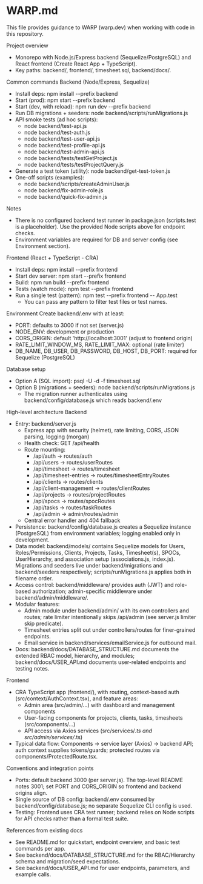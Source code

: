 # WARP.md

This file provides guidance to WARP (warp.dev) when working with code in this repository.

Project overview
- Monorepo with Node.js/Express backend (Sequelize/PostgreSQL) and React frontend (Create React App + TypeScript).
- Key paths: backend/, frontend/, timesheet.sql, backend/docs/.

Common commands
Backend (Node/Express, Sequelize)
- Install deps: npm install --prefix backend
- Start (prod): npm start --prefix backend
- Start (dev, with reload): npm run dev --prefix backend
- Run DB migrations + seeders: node backend/scripts/runMigrations.js
- API smoke tests (ad hoc scripts):
  - node backend/test-api.js
  - node backend/test-auth.js
  - node backend/test-user-api.js
  - node backend/test-profile-api.js
  - node backend/test-admin-api.js
  - node backend/tests/testGetProject.js
  - node backend/tests/testProjectQuery.js
- Generate a test token (utility): node backend/get-test-token.js
- One-off scripts (examples):
  - node backend/scripts/createAdminUser.js
  - node backend/fix-admin-role.js
  - node backend/quick-fix-admin.js

Notes
- There is no configured backend test runner in package.json (scripts.test is a placeholder). Use the provided Node scripts above for endpoint checks.
- Environment variables are required for DB and server config (see Environment section).

Frontend (React + TypeScript - CRA)
- Install deps: npm install --prefix frontend
- Start dev server: npm start --prefix frontend
- Build: npm run build --prefix frontend
- Tests (watch mode): npm test --prefix frontend
- Run a single test (pattern): npm test --prefix frontend -- App.test
  - You can pass any pattern to filter test files or test names.

Environment
Create backend/.env with at least:
- PORT: defaults to 3000 if not set (server.js)
- NODE_ENV: development or production
- CORS_ORIGIN: default 'http://localhost:3001' (adjust to frontend origin)
- RATE_LIMIT_WINDOW_MS, RATE_LIMIT_MAX: optional (rate limiter)
- DB_NAME, DB_USER, DB_PASSWORD, DB_HOST, DB_PORT: required for Sequelize (PostgreSQL)

Database setup
- Option A (SQL import): psql -U <user> -d <db> -f timesheet.sql
- Option B (migrations + seeders): node backend/scripts/runMigrations.js
  - The migration runner authenticates using backend/config/database.js which reads backend/.env

High-level architecture
Backend
- Entry: backend/server.js
  - Express app with security (helmet), rate limiting, CORS, JSON parsing, logging (morgan)
  - Health check: GET /api/health
  - Route mounting:
    - /api/auth -> routes/auth
    - /api/users -> routes/userRoutes
    - /api/timesheet -> routes/timesheet
    - /api/timesheet-entries -> routes/timesheetEntryRoutes
    - /api/clients -> routes/clients
    - /api/client-management -> routes/clientRoutes
    - /api/projects -> routes/projectRoutes
    - /api/spocs -> routes/spocRoutes
    - /api/tasks -> routes/taskRoutes
    - /api/admin -> admin/routes/admin
  - Central error handler and 404 fallback
- Persistence: backend/config/database.js creates a Sequelize instance (PostgreSQL) from environment variables; logging enabled only in development.
- Data model: backend/models/ contains Sequelize models for Users, Roles/Permissions, Clients, Projects, Tasks, Timesheet(s), SPOCs, UserHierarchy, and association setup (associations.js, index.js). Migrations and seeders live under backend/migrations and backend/seeders respectively; scripts/runMigrations.js applies both in filename order.
- Access control: backend/middleware/ provides auth (JWT) and role-based authorization; admin-specific middleware under backend/admin/middleware/.
- Modular features:
  - Admin module under backend/admin/ with its own controllers and routes; rate limiter intentionally skips /api/admin (see server.js limiter skip predicate).
  - Timesheet entries split out under controllers/routes for finer-grained endpoints.
  - Email service in backend/services/emailService.js for outbound mail.
- Docs: backend/docs/DATABASE_STRUCTURE.md documents the extended RBAC model, hierarchy, and modules; backend/docs/USER_API.md documents user-related endpoints and testing notes.

Frontend
- CRA TypeScript app (frontend/), with routing, context-based auth (src/context/AuthContext.tsx), and feature areas:
  - Admin area (src/admin/...) with dashboard and management components
  - User-facing components for projects, clients, tasks, timesheets (src/components/...)
  - API access via Axios services (src/services/*.ts and src/admin/services/*.ts)
- Typical data flow: Components -> service layer (Axios) -> backend API; auth context supplies tokens/guards; protected routes via components/ProtectedRoute.tsx.

Conventions and integration points
- Ports: default backend 3000 (per server.js). The top-level README notes 3001; set PORT and CORS_ORIGIN so frontend and backend origins align.
- Single source of DB config: backend/.env consumed by backend/config/database.js; no separate Sequelize CLI config is used.
- Testing: Frontend uses CRA test runner; backend relies on Node scripts for API checks rather than a formal test suite.

References from existing docs
- See README.md for quickstart, endpoint overview, and basic test commands per app.
- See backend/docs/DATABASE_STRUCTURE.md for the RBAC/Hierarchy schema and migration/seed expectations.
- See backend/docs/USER_API.md for user endpoints, parameters, and example calls.

